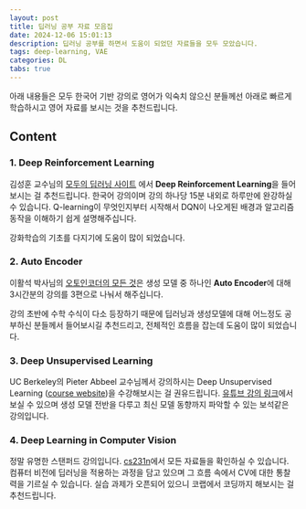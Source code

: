 ```yaml
---
layout: post
title: 딥러닝 공부 자료 모음집
date: 2024-12-06 15:01:13
description: 딥러닝 공부를 하면서 도움이 되었던 자료들을 모두 모았습니다.
tags: deep-learning, VAE
categories: DL
tabs: true
---
```


아래 내용들은 모두 한국어 기반 강의로 영어가 익숙치 않으신 분들께선 아래로 빠르게 학습하시고 영어 자료를 보시는 것을 추천드립니다.

## Content

### 1. Deep Reinforcement Learning

김성훈 교수님의 [모두의 딥러닝 사이트](https://hunkim.github.io/ml/) 에서 **Deep Reinforcement Learning**을 들어보시는 걸 추천드립니다. 한국어 강의이며 강의 하나당 15분 내외로 하루만에 완강하실 수 있습니다. Q-learning이 무엇인지부터 시작해서 DQN이 나오게된 배경과 알고리즘 동작을 이해하기 쉽게 설명해주십니다.

강화학습의 기초를 다지기에 도움이 많이 되었습니다.

### 2. Auto Encoder

이활석 박사님의 [오토인코더의 모든 것](https://www.youtube.com/watch?v=o_peo6U7IRM)은 생성 모델 중 하나인 **Auto Encoder**에 대해 3시간분의 강의를 3편으로 나눠서 해주십니다.

강의 초반에 수학 수식이 다소 등장하기 때문에 딥러닝과 생성모델에 대해 어느정도 공부하신 분들께서 들어보시길 추천드리고, 전체적인 흐름을 잡는데 도움이 많이 되었습니다.

### 3. Deep Unsupervised Learning

UC Berkeley의 Pieter Abbeel 교수님께서 강의하시는 Deep Unsupervised Learning ([course website](https://sites.google.com/view/berkeley-cs294-158-sp24/home))을 수강해보시는 걸 권유드립니다. [유튜브 강의 링크](https://www.youtube.com/watch?v=tFR6Likf4VI&list=PLwRJQ4m4UJjPIvv4kgBkvu_uygrV3ut_U&index=2)에서 보실 수 있으며 생성 모델 전반을 다루고 최신 모델 동향까지 파악할 수 있는 보석같은 강의입니다.

### 4. Deep Learning in Computer Vision

정말 유명한 스탠퍼드 강의입니다. [cs231n](https://cs231n.stanford.edu/)에서 모든 자료들을 확인하실 수 있습니다. 컴퓨터 비전에 딥러닝을 적용하는 과정을 담고 있으며 그 흐름 속에서 CV에 대한 통찰력을 기르실 수 있습니다. 실습 과제가 오픈되어 있으니 코랩에서 코딩까지 해보시는 걸 추천드립니다.
